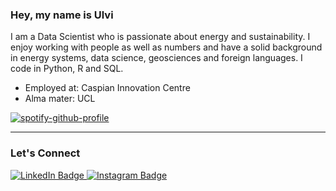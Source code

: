 ### Hey, my name is Ulvi

I am a Data Scientist who is passionate about energy and sustainability. I enjoy working with people as well as numbers and have a solid background in energy systems, data science, geosciences and foreign languages. I code in Python, R and SQL.

- Employed at: Caspian Innovation Centre
- Alma mater: UCL

[![spotify-github-profile](https://spotify-github-profile.vercel.app/api/view?uid=21yklq5rkmlfel3cxxx3gmf4i&cover_image=true&theme=novatorem&show_offline=false&background_color=121212&bar_color=53b14f&bar_color_cover=false)](https://spotify-github-profile.vercel.app/api/view?uid=21yklq5rkmlfel3cxxx3gmf4i&redirect=true)

---
### Let's Connect
<div id="badges">
  <a href="https://www.linkedin.com/in/ulvi">
    <img src="https://img.shields.io/badge/LinkedIn-blue" alt="LinkedIn Badge"/>
  </a>
  <a href="https://www.instagram.com/kultuhtu">
    <img src="https://img.shields.io/badge/Instagram-red" alt="Instagram Badge"/>
  </a>
</div>
